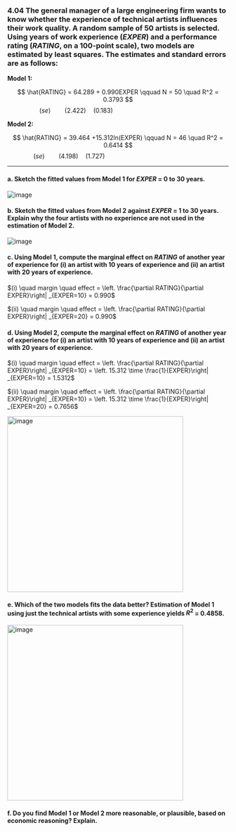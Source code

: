 ### 4.04 The general manager of a large engineering firm wants to know whether the experience of technical artists influences their work quality. A random sample of 50 artists is selected. Using years of work experience (*EXPER*) and a performance rating (*RATING*, on a 100-point scale), two models are estimated by least squares. The estimates and standard errors are as follows:

**Model 1:**

$$
\hat{RATING} = 64.289 + 0.990EXPER  \qquad N = 50 \quad R^2 = 0.3793
$$
$$
(se) \qquad  (2.422) \quad (0.183) \qquad \qquad \qquad \qquad \qquad \qquad
$$


**Model 2:**

$$
\hat{RATING} = 39.464 +15.312ln(EXPER)  \qquad N = 46 \quad R^2 = 0.6414
$$
$$
(se) \qquad (4.198) \quad (1.727) \qquad \qquad \qquad \qquad \qquad \qquad \qquad 
$$

---
#### a. Sketch the fitted values from Model 1 for *EXPER* = 0 to 30 years.

![image](https://github.com/user-attachments/assets/42f0ee7f-5e0e-46df-932e-1813e78b7b00)

#### b. Sketch the fitted values from Model 2 against *EXPER* = 1 to 30 years. Explain why the four artists with no experience are not used in the estimation of Model 2.

![image](https://github.com/user-attachments/assets/7f484055-e6ae-4de8-810c-baf0a2bf2604)

#### c. Using Model 1, compute the marginal effect on *RATING* of another year of experience for (i) an artist with 10 years of experience and (ii) an artist with 20 years of experience.

$(i) \quad margin \quad effect = \left. \frac{\partial RATING}{\partial EXPER}\right| _{EXPER=10} =  0.990$

$(ii) \quad margin \quad effect = \left. \frac{\partial RATING}{\partial EXPER}\right| _{EXPER=20} =  0.990$

#### d. Using Model 2, compute the marginal effect on *RATING* of another year of experience for (i) an artist with 10 years of experience and (ii) an artist with 20 years of experience.

$(i) \quad margin \quad effect = \left. \frac{\partial RATING}{\partial EXPER}\right| _{EXPER=10} =  \left. 15.312 \time \frac{1}{EXPER}\right| _{EXPER=10} = 1.5312$

$(ii) \quad margin \quad effect = \left. \frac{\partial RATING}{\partial EXPER}\right| _{EXPER=10} =  \left. 15.312 \time \frac{1}{EXPER}\right| _{EXPER=20} = 0.7656$

<img width="400" alt="image" src="https://github.com/user-attachments/assets/452ec27f-2bbe-4c62-a7e8-8b37489e07c8" />


#### e. Which of the two models fits the data better? Estimation of Model 1 using just the technical artists with some experience yields $R^2$ = 0.4858.

<img width="400" alt="image" src="https://github.com/user-attachments/assets/9a14ec9c-d2a7-411b-9be1-5a00d20f3628" />


#### f. Do you find Model 1 or Model 2 more reasonable, or plausible, based on economic reasoning? Explain.
